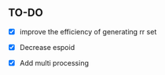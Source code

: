 ## TO-DO

- [x] improve the efficiency of generating rr set
- [x] Decrease espoid
- [x] Add multi processing



